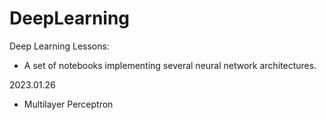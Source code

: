 # DeepLearning
Deep Learning Lessons:  
- A set of notebooks implementing several neural network architectures.



2023.01.26
- Multilayer Perceptron
